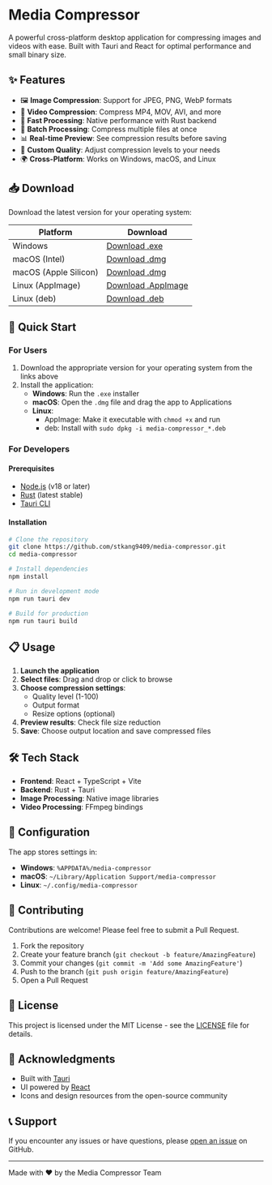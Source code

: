 # Media Compressor

A powerful cross-platform desktop application for compressing images and videos with ease. Built with Tauri and React for optimal performance and small binary size.

## ✨ Features

- 🖼️ **Image Compression**: Support for JPEG, PNG, WebP formats
- 🎥 **Video Compression**: Compress MP4, MOV, AVI, and more
- 🚀 **Fast Processing**: Native performance with Rust backend
- 💾 **Batch Processing**: Compress multiple files at once
- 📊 **Real-time Preview**: See compression results before saving
- 🎯 **Custom Quality**: Adjust compression levels to your needs
- 🌍 **Cross-Platform**: Works on Windows, macOS, and Linux

## 📥 Download

Download the latest version for your operating system:

| Platform | Download |
|----------|----------|
| Windows | [Download .exe](https://github.com/stkang9409/media-compressor/releases/latest/download/media-compressor_x64-setup.exe) |
| macOS (Intel) | [Download .dmg](https://github.com/stkang9409/media-compressor/releases/latest/download/media-compressor_x64.dmg) |
| macOS (Apple Silicon) | [Download .dmg](https://github.com/stkang9409/media-compressor/releases/latest/download/media-compressor_aarch64.dmg) |
| Linux (AppImage) | [Download .AppImage](https://github.com/stkang9409/media-compressor/releases/latest/download/media-compressor_amd64.AppImage) |
| Linux (deb) | [Download .deb](https://github.com/stkang9409/media-compressor/releases/latest/download/media-compressor_amd64.deb) |

## 🚀 Quick Start

### For Users

1. Download the appropriate version for your operating system from the links above
2. Install the application:
   - **Windows**: Run the `.exe` installer
   - **macOS**: Open the `.dmg` file and drag the app to Applications
   - **Linux**: 
     - AppImage: Make it executable with `chmod +x` and run
     - deb: Install with `sudo dpkg -i media-compressor_*.deb`

### For Developers

#### Prerequisites

- [Node.js](https://nodejs.org/) (v18 or later)
- [Rust](https://www.rust-lang.org/) (latest stable)
- [Tauri CLI](https://tauri.app/v1/guides/getting-started/prerequisites)

#### Installation

```bash
# Clone the repository
git clone https://github.com/stkang9409/media-compressor.git
cd media-compressor

# Install dependencies
npm install

# Run in development mode
npm run tauri dev

# Build for production
npm run tauri build
```

## 📋 Usage

1. **Launch the application**
2. **Select files**: Drag and drop or click to browse
3. **Choose compression settings**:
   - Quality level (1-100)
   - Output format
   - Resize options (optional)
4. **Preview results**: Check file size reduction
5. **Save**: Choose output location and save compressed files

## 🛠️ Tech Stack

- **Frontend**: React + TypeScript + Vite
- **Backend**: Rust + Tauri
- **Image Processing**: Native image libraries
- **Video Processing**: FFmpeg bindings

## 📝 Configuration

The app stores settings in:
- **Windows**: `%APPDATA%/media-compressor`
- **macOS**: `~/Library/Application Support/media-compressor`
- **Linux**: `~/.config/media-compressor`

## 🤝 Contributing

Contributions are welcome! Please feel free to submit a Pull Request.

1. Fork the repository
2. Create your feature branch (`git checkout -b feature/AmazingFeature`)
3. Commit your changes (`git commit -m 'Add some AmazingFeature'`)
4. Push to the branch (`git push origin feature/AmazingFeature`)
5. Open a Pull Request

## 📄 License

This project is licensed under the MIT License - see the [LICENSE](LICENSE) file for details.

## 🙏 Acknowledgments

- Built with [Tauri](https://tauri.app/)
- UI powered by [React](https://reactjs.org/)
- Icons and design resources from the open-source community

## 📞 Support

If you encounter any issues or have questions, please [open an issue](https://github.com/stkang9409/media-compressor/issues) on GitHub.

---

Made with ❤️ by the Media Compressor Team